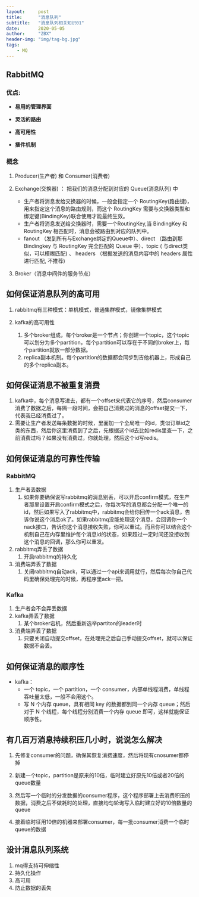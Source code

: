 ```yaml
---
layout:     post
title:      "消息队列"
subtitle:   "消息队列相关知识01"
date:       2020-05-05
author:     "ZBX"
header-img: "img/tag-bg.jpg"
tags:
    - MQ
---
```


## RabbitMQ 

### 优点:

- **易用的管理界面**

- **灵活的路由**
- **高可用性**
- **插件机制**

### 概念

1. Producer(生产者) 和 Consumer(消费者)

2. Exchange(交换器) ： 把我们的消息分配到对应的 Queue(消息队列) 中
	- 生产者将消息发给交换器的时候，一般会指定一个 RoutingKey(路由键)，用来指定这个消息的路由规则，而这个 RoutingKey 需要与交换器类型和绑定键(BindingKey)联合使用才能最终生效。
	- 生产者将消息发送给交换器时，需要一个RoutingKey,当 BindingKey 和 RoutingKey 相匹配时，消息会被路由到对应的队列中。
	- fanout （发到所有与Exchange绑定的Queue中）、direct （路由到那Bindingkey 与 RoutingKey 完全匹配的 Queue 中）、topic ( 与direct类似，可以模糊匹配) 、 headers （根据发送的消息内容中的 headers 属性进行匹配,  不推荐)
3. Broker（消息中间件的服务节点）

## 如何保证消息队列的高可用



1. rabbitmq有三种模式：单机模式，普通集群模式，镜像集群模式

2. kafka的高可用性
   1. 多个broker组成，每个broker是一个节点；你创建一个topic，这个topic可以划分为多个partition，每个partition可以存在于不同的broker上，每个partition就放一部分数据。
   2. replica副本机制。每个partition的数据都会同步到吉他机器上，形成自己的多个replica副本。

## 如何保证消息不被重复消费

1. kafka中，每个消息写进去，都有一个offset来代表它的序号，然后consumer消费了数据之后，每隔一段时间，会把自己消费过的消息的offset提交一下，代表我已经消费过了。
2. 需要让生产者发送每条数据的时候，里面加一个全局唯一的id，类似订单id之类的东西，然后你这里消费到了之后，先根据这个id去比如redis里查一下，之前消费过吗？如果没有消费过，你就处理，然后这个id写redis。

## 如何保证消息的可靠性传输

### RabbitMQ

1. 生产者丢数据
   1. 如果你要确保说写rabbitmq的消息别丢，可以开启confirm模式，在生产者那里设置开启confirm模式之后，你每次写的消息都会分配一个唯一的id，然后如果写入了rabbitmq中，rabbitmq会给你回传一个ack消息，告诉你说这个消息ok了。如果rabbitmq没能处理这个消息，会回调你一个nack接口，告诉你这个消息接收失败，你可以重试。而且你可以结合这个机制自己在内存里维护每个消息id的状态，如果超过一定时间还没接收到这个消息的回调，那么你可以重发。
2. rabbitmq弄丢了数据
   1. 开启rabbitmq的持久化
3. 消费端弄丢了数据
   1. 关闭rabbitmq自动ack，可以通过一个api来调用就行，然后每次你自己代码里确保处理完的时候，再程序里ack一把。

### Kafka

1. 生产者会不会弄丢数据
2. kafka弄丢了数据
   1. 某个broker宕机，然后重新选举partiton的leader时
3. 消费端弄丢了数据
   1. 只要关闭自动提交offset，在处理完之后自己手动提交offset，就可以保证数据不会丢。

## 如何保证消息的顺序性

- kafka：
  - 一个 topic，一个 partition，一个 consumer，内部单线程消费，单线程吞吐量太低，一般不会用这个。
  - 写 N 个内存 queue，具有相同 key 的数据都到同一个内存 queue；然后对于 N 个线程，每个线程分别消费一个内存 queue 即可，这样就能保证顺序性。

## 有几百万消息持续积压几小时，说说怎么解决

1. 先修复consumer的问题，确保其恢复消费速度，然后将现有cnosumer都停掉

2. 新建一个topic，partition是原来的10倍，临时建立好原先10倍或者20倍的queue数量

3. 然后写一个临时的分发数据的consumer程序，这个程序部署上去消费积压的数据，消费之后不做耗时的处理，直接均匀轮询写入临时建立好的10倍数量的queue

4. 接着临时征用10倍的机器来部署consumer，每一批consumer消费一个临时queue的数据

## 设计消息队列系统

1. mq得支持可伸缩性
2. 持久化操作
3. 高可用
4. 防止数据的丢失